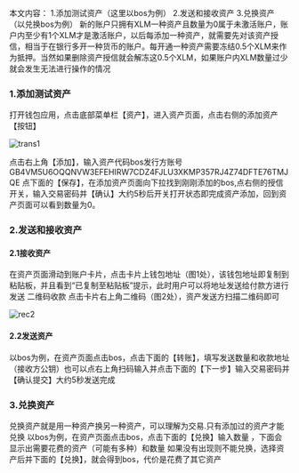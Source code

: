 本文内容：
1.添加测试资产（这里以bos为例）
2.发送和接收资产
3.兑换资产（以兑换bos为例）
新的账户只拥有XLM一种资产且数量为0属于未激活账户，账户内至少有1个XLM才是激活账户，以后每添加一种资产，就需要先对该资产授信，相当于在银行多开一种货币的账户。每开通一种资产需要冻结0.5个XLM来作为抵押。当然如果删除资产授信就会解冻这0.5个XLM，如果账户内XLM数量过少就会发生无法进行操作的情况
### 1.添加测试资产
打开钱包应用，点击底部菜单栏【资产】，进入资产页面，点击右侧的添加资产【按钮】

![trans1](https://user-images.githubusercontent.com/73413237/108286377-edf8d080-71c3-11eb-91d7-12a010c99143.png)

点击右上角【添加】，输入资产代码bos发行方账号GB4VM5U6OQQNVW3EFEHIRW7CDZ4FJLU3XKMP357RJ4Z74DFTE76TMJQE 点下面的【保存】，在添加资产页面向下拉找到刚刚添加的bos,点右侧的授信开关，输入交易密码并【确认】大约5秒后开关打开状态即完成资产添加，回到资产页面可以看到数量为0。
### 2.发送和接收资产
#### 2.1接收资产 
在资产页面滑动到账户卡片，点击卡片上钱包地址（图1处），该钱包地址即复制到粘贴板，并且看到“已复制至粘贴板”提示，此时用户可以将地址发送给付款方进行发送
二维码收款 点击卡片右上角二维码（图2处），资产发送方扫描二维码即可

![rec2](https://user-images.githubusercontent.com/73413237/108318802-6c249980-71fb-11eb-9f77-fc9bb0d858bb.png)

#### 2.2发送资产
以bos为例，在资产页面点击bos，点击下面的【转账】，填写发送数量和收款地址（接收方公钥）也可以点右上角扫码输入并点击下面的【下一步】输入交易密码并【确认提交】大约5秒发送完成

### 3.兑换资产
兑换资产就是用一种资产换另一种资产，可以理解为交易.只有添加过的资产才能兑换
以bos为例，在资产页面点击bos，点击下面的【兑换】输入数量 ，下面会显示出需要花费的资产（可能有多种）和数量 如果没有出现则不能兑换，选择资产后并下面的【兑换】，就会得到bos，代价是花费了其它资产



